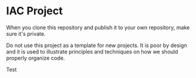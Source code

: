 # IAC Project
When you clone this repository and publish it to your own repository, make sure it's private.

Do not use this project as a template for new projects. It is poor by design and it is used to illustrate principles and techniques on how we should properly organize code.

Test
